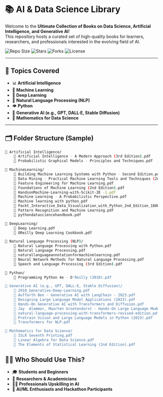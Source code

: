 # 📚 AI & Data Science Library

Welcome to the **Ultimate Collection of Books on Data Science, Artificial Intelligence, and Generative AI**!  
This repository hosts a curated set of high-quality books for learners, researchers, and professionals interested in the evolving field of AI.

![Repo Size](https://img.shields.io/github/repo-size/harshpatel080503/AI-Data-Science-Library?color=blue)
![Stars](https://img.shields.io/github/stars/harshpatel080503/AI-Data-Science-Library?style=social)
![Forks](https://img.shields.io/github/forks/harshpatel080503/AI-Data-Science-Library?style=social)
![License](https://img.shields.io/github/license/harshpatel080503/AI-Data-Science-Library)

---

## 🚀 Topics Covered

- 📊 **Artificial Intelligence**
- 🤖 **Machine Learning**
- 🧠 **Deep Learning**
- 🧾 **Natural Language Processing (NLP)**
- 👁️ **Python**
- 🌈 **Generative AI (e.g., GPT, DALL·E, Stable Diffusion)**
- 🧮 **Mathematics for Data Science**

---

## 🗂️ Folder Structure (Sample)

```bash
📁 Artificial Intelligence/
    📕 Artificial Intelligence - A Modern Approach (3rd Edition).pdf
    📕 Probabilistic Graphical Models - Principles and Techniques.pdf

📁 MachineLearning/
    📕 Building Machine Learning Systems with Python - Second Edition.pdf
    📕 Data Mining - Practical Machine Learning Tools and Techniques (2nd Edition).pdf
    📕 Feature Engineering for Machine Learning.pdf
    📕 Foundations of Machine Learning (2nd Edition).pdf
    📕 HandsonMachine-Learning-with-Scikit-2E -1.pdf
    📕 Machine Learning - A Probabilistic Perspective.pdf
    📕 Machine learning with python.pdf
    📕 Packt_Interactive_Data_Visualization_with_Python_2nd_Edition_1800200943.pdf
    📕 Pattern Recognition and Machine Learning.pdf
    📕 pythondatasciencehandbook.pdf

📁 DeepLearning/
    📕 Deep Learning.pdf
    📕 OReilly Deep Learning Cookbook.pdf

📁 Natural Language Processing (NLP)/
    📕 Natural Language Processing with Python.pdf
    📕 Natural Language Processing.pdf
    📕 naturallanguageannotationformachinelearning.pdf
    📕 Neural Network Methods for Natural Language Processing.pdf
    📕 Speech and Language Processing (3rd Edition).pdf

📁 Python/
    📕 Programming Python 4e - O'Reilly (2010).pdf

📁 Generative AI (e.g., GPT, DALL·E, Stable Diffusion)/
    📕 2910_Generative-Deep-Learning.pdf
    📕 Auffarth Ben - Generative AI with LangChain - 2023.pdf
    📕 Designing Large Language Model Applications (2023).pdf
    📕 Hands-On Generative AI with Transformers and Diffusion.pdf
    📕 Jay  Alammar, Maarten Grootendorst - Hands-On Large Language Models.pdf
    📕 natural-language-processing-with-transformers-revised-edition.pdf
    📕 Pretrain Vision and Large Language Models in Python (2023).pdf
    📕 Transformers for NLP.pdf

📁 Mathematics for Data Science/
    📕 ISLR Seventh Printing.pdf
    📕 Linear Algebra for Data Science.pdf
    📕 The Elements of Statistical Learning (2nd Edition).pdf
```

## 👨‍💻 Who Should Use This?

- 🎓 **Students and Beginners**
- 🔬 **Researchers & Academicians**
- 🧑‍💼 **Professionals Upskilling in AI**
- 🚀 **AI/ML Enthusiasts and Hackathon Participants**
